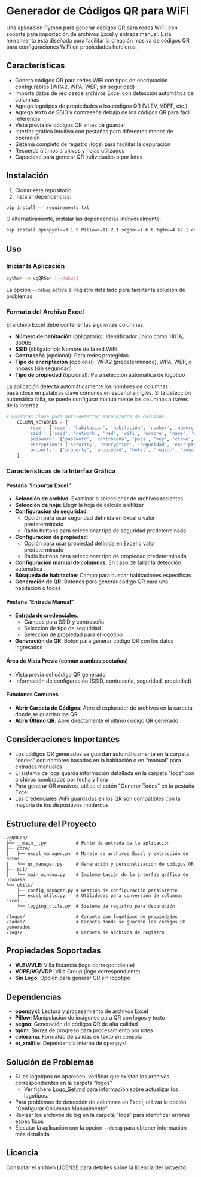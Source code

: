 # Generador de Códigos QR para WiFi

Una aplicación Python para generar códigos QR para redes WiFi, con soporte para importación de archivos Excel y entrada manual. Esta herramienta está diseñada para facilitar la creación masiva de códigos QR para configuraciones WiFi en propiedades hoteleras.

## Características

- Genera códigos QR para redes WiFi con tipos de encriptación configurables (WPA2, WPA, WEP, sin seguridad)
- Importa datos de red desde archivos Excel con detección automática de columnas
- Agrega logotipos de propiedades a los códigos QR (VLEV, VDPF, etc.)
- Agrega texto de SSID y contraseña debajo de los códigos QR para fácil referencia
- Vista previa de códigos QR antes de guardar
- Interfaz gráfica intuitiva con pestañas para diferentes modos de operación
- Sistema completo de registro (logs) para facilitar la depuración
- Recuerda últimos archivos y hojas utilizados
- Capacidad para generar QR individuales o por lotes

## Instalación

1. Clonar este repositorio
2. Instalar dependencias:
```bash
pip install -r requirements.txt
```

O alternativamente, instalar las dependencias individualmente:
```bash
pip install openpyxl>=3.1.5 Pillow>=11.2.1 segno>=1.6.6 tqdm>=4.67.1 colorama>=0.4.6 et_xmlfile>=2.0.0
```

## Uso

### Iniciar la Aplicación

```bash
python -m vgQRGen [--debug]
```

La opción `--debug` activa el registro detallado para facilitar la solución de problemas.

### Formato del Archivo Excel

El archivo Excel debe contener las siguientes columnas:
- **Número de habitación** (obligatorio): Identificador único como 1101A, 3506B
- **SSID** (obligatorio): Nombre de la red WiFi
- **Contraseña** (opcional): Para redes protegidas
- **Tipo de encriptación** (opcional): WPA2 (predeterminado), WPA, WEP, o nopass (sin seguridad)
- **Tipo de propiedad** (opcional): Para selección automática de logotipo

La aplicación detecta automáticamente los nombres de columnas basándose en palabras clave comunes en español e inglés. Si la detección automática falla, se puede configurar manualmente las columnas a través de la interfaz.

```python
# Palabras clave para auto-detectar encabezados de columnas
    COLUMN_KEYWORDS = {
        'room': ['room', 'habitacion', 'habitación', 'number', 'número', 'hab', 'cuarto', 'villa'],
        'ssid': ['ssid', 'network', 'red', 'wifi', 'nombre', 'name', 'net'],
        'password': ['password', 'contraseña', 'pass', 'key', 'clave', 'pwd', 'contrasena'],
        'encryption': ['security', 'encryption', 'seguridad', 'encriptación', 'type', 'tipo', 'encriptacion'],
        'property': ['property', 'propiedad', 'hotel', 'region', 'zona', 'lugar', 'site']
    }
```

### Características de la Interfaz Gráfica

#### Pestaña "Importar Excel"
- **Selección de archivo**: Examinar o seleccionar de archivos recientes
- **Selección de hoja**: Elegir la hoja de cálculo a utilizar
- **Configuración de seguridad**: 
  - Opción para usar seguridad definida en Excel o valor predeterminado
  - Radio buttons para seleccionar tipo de seguridad predeterminada
- **Configuración de propiedad**:
  - Opción para usar propiedad definida en Excel o valor predeterminado
  - Radio buttons para seleccionar tipo de propiedad predeterminada
- **Configuración manual de columnas**: En caso de fallar la detección automática
- **Búsqueda de habitación**: Campo para buscar habitaciones específicas
- **Generación de QR**: Botones para generar código QR para una habitación o todas

#### Pestaña "Entrada Manual"
- **Entrada de credenciales**:
  - Campos para SSID y contraseña
  - Selección de tipo de seguridad
  - Selección de propiedad para el logotipo
- **Generación de QR**: Botón para generar código QR con los datos ingresados

#### Área de Vista Previa (común a ambas pestañas)
- Vista previa del código QR generado
- Información de configuración (SSID, contraseña, seguridad, propiedad)

#### Funciones Comunes
- **Abrir Carpeta de Códigos**: Abre el explorador de archivos en la carpeta donde se guardan los QR
- **Abrir Último QR**: Abre directamente el último código QR generado

## Consideraciones Importantes

- Los códigos QR generados se guardan automáticamente en la carpeta "codes" con nombres basados en la habitación o en "manual" para entradas manuales
- El sistema de logs guarda información detallada en la carpeta "logs" con archivos nombrados por fecha y hora
- Para generar QR masivos, utilice el botón "Generar Todos" en la pestaña Excel
- Las credenciales WiFi guardadas en los QR son compatibles con la mayoría de los dispositivos modernos

## Estructura del Proyecto

```
vgQRGen/
├── __main__.py           # Punto de entrada de la aplicación
├── core/
│   ├── excel_manager.py  # Manejo de archivos Excel y extracción de datos
│   └── qr_manager.py     # Generación y personalización de códigos QR
├── gui/
│   └── main_window.py    # Implementación de la interfaz gráfica de usuario
└── utils/
    ├── config_manager.py # Gestión de configuración persistente
    ├── excel_utils.py    # Utilidades para conversión de columnas Excel
    └── logging_utils.py  # Sistema de registro para depuración

/logos/                   # Carpeta con logotipos de propiedades
/codes/                   # Carpeta donde se guardan los códigos QR generados
/logs/                    # Carpeta de archivos de registro
```

## Propiedades Soportadas

- **VLEV/VLE**: Villa Estancia (logo correspondiente)
- **VDPF/VG/VDP**: Villa Group (logo correspondiente)
- **Sin Logo**: Opción para generar QR sin logotipo

## Dependencias

- **openpyxl**: Lectura y procesamiento de archivos Excel
- **Pillow**: Manipulación de imágenes para QR con logos y texto
- **segno**: Generación de códigos QR de alta calidad
- **tqdm**: Barras de progreso para procesamiento por lotes
- **colorama**: Formateo de salidas de texto en consola
- **et_xmlfile**: Dependencia interna de openpyxl

## Solución de Problemas

- Si los logotipos no aparecen, verificar que existan los archivos correspondientes en la carpeta "logos"
  - Ver fichero [Logo_Set.md](Logo_Set.md) para información sobre actualizar los logotipos. 
- Para problemas de detección de columnas en Excel, utilizar la opción "Configurar Columnas Manualmente"
- Revisar los archivos de log en la carpeta "logs" para identificar errores específicos
- Ejecutar la aplicación con la opción `--debug` para obtener información más detallada

## Licencia

Consultar el archivo LICENSE para detalles sobre la licencia del proyecto.

